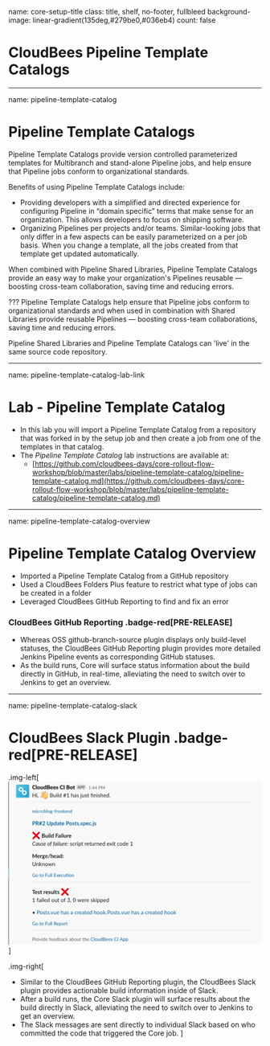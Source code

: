 name: core-setup-title
class: title, shelf, no-footer, fullbleed
background-image: linear-gradient(135deg,#279be0,#036eb4)
count: false

# CloudBees Pipeline Template Catalogs

---
name: pipeline-template-catalog

# Pipeline Template Catalogs

Pipeline Template Catalogs provide version controlled parameterized templates for Multibranch and stand-alone Pipeline jobs, and help ensure that Pipeline jobs conform to organizational standards.

Benefits of using Pipeline Template Catalogs include:

* Providing developers with a simplified and directed experience for configuring Pipeline in “domain specific” terms that make sense for an organization. This allows developers to focus on shipping software.
* Organizing Pipelines per projects and/or teams. Similar-looking jobs that only differ in a few aspects can be easily parameterized on a per job basis. When you change a template, all the jobs created from that template get updated automatically.

When combined with Pipeline Shared Libraries, Pipeline Template Catalogs provide an easy way to make your organization's Pipelines reusable — boosting cross-team collaboration, saving time and reducing errors.

???
Pipeline Template Catalogs help ensure that Pipeline jobs conform to organizational standards and when used in combination with Shared Libraries provide reusable Pipelines — boosting cross-team collaborations, saving time and reducing errors.

Pipeline Shared Libraries and Pipeline Template Catalogs can 'live' in the same source code repository.

---
name: pipeline-template-catalog-lab-link

# Lab - Pipeline Template Catalog

* In this lab you will import a Pipeline Template Catalog from a repository that was forked in by the setup job and then create a job from one of the templates in that catalog.
* The *Pipeline Template Catalog* lab instructions are available at: 
  * [https://github.com/cloudbees-days/core-rollout-flow-workshop/blob/master/labs/pipeline-template-catalog/pipeline-template-catalog.md](https://github.com/cloudbees-days/core-rollout-flow-workshop/blob/master/labs/pipeline-template-catalog/pipeline-template-catalog.md)

---
name: pipeline-template-catalog-overview

# Pipeline Template Catalog Overview

* Imported a Pipeline Template Catalog from a GitHub repository
* Used a CloudBees Folders Plus feature to restrict what type of jobs can be created in a folder
* Leveraged CloudBees GitHub Reporting to find and fix an error

### CloudBees GitHub Reporting .badge-red[PRE-RELEASE]

* Whereas OSS github-branch-source plugin displays only build-level statuses, the CloudBees GitHub Reporting plugin provides more detailed Jenkins Pipeline events as corresponding GitHub statuses.
* As the build runs, Core will surface status information about the build directly in GitHub, in real-time, alleviating the need to switch over to Jenkins to get an overview.

---
name: pipeline-template-catalog-slack

# CloudBees Slack Plugin .badge-red[PRE-RELEASE]

.img-left[
![CloudBees Slack Message](img/cloudbees-slack-post.png)
]

.img-right[
* Similar to the CloudBees GitHub Reporting plugin, the CloudBees Slack plugin provides actionable build information inside of Slack.
* After a build runs, the Core Slack plugin will surface results about the build directly in Slack, alleviating the need to switch over to Jenkins to get an overview.
* The Slack messages are sent directly to individual Slack based on who committed the code that triggered the Core job.
]